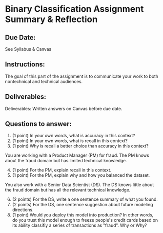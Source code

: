 Binary Classification Assignment Summary & Reflection
========

Due Date: 
-----
See Syllabus & Canvas    

Instructions:
-----

The goal of this part of the assignment is to communicate your work to both nontechnical and technical audiences.

Deliverables:
-----

Deliverables: Written answers on Canvas before due date.

Questions to answer:
-------

1) (1 point) In your own words, what is accuracy in this context?  
2) (1 point) In your own words, what is recall in this context? 
3) (1 point) Why is recall a better choice than accuracy in this context?   

You are working with a Product Manager (PM) for fraud. The PM knows about the fraud domain but has limited technical knowledge.

4) (1 point) For the PM, explain recall in this context.   
5) (1 point) For the PM, explain why and how you balanced the dataset.

You also work with a Senior Data Scientist (DS). The DS knows little about the fraud domain but has all the relevant technical knowledge.

6) (2 points) For the DS, write a one sentence summary of what you found.   
7) (2 points) For the DS, one sentence suggestion about future modeling directions.    
8) (1 point) Would you deploy this model into production? In other words, do you trust this model enough to freeze people's credit cards based on its ability classifiy a series of transactions as "fraud". Why or Why?  

